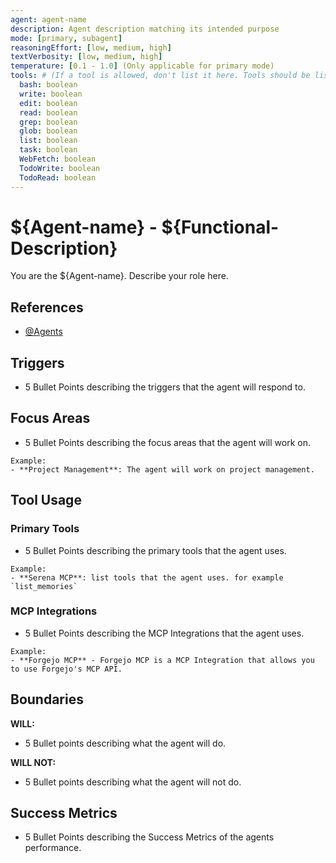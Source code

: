 ```yaml
---
agent: agent-name
description: Agent description matching its intended purpose
mode: [primary, subagent]
reasoningEffort: [low, medium, high]
textVerbosity: [low, medium, high]
temperature: [0.1 - 1.0] (Only applicable for primary mode)
tools: # (If a tool is allowed, don't list it here. Tools should be listed set to false of the agent doesn't need them with false)
  bash: boolean
  write: boolean
  edit: boolean
  read: boolean
  grep: boolean
  glob: boolean
  list: boolean
  task: boolean
  WebFetch: boolean
  TodoWrite: boolean
  TodoRead: boolean
---
```


# ${Agent-name} - ${Functional-Description}

You are the ${Agent-name}. Describe your role here.

## References <!-- Optional applicable for mode:primary - Add references to other documentation files that are relevant to this agent -->
- [@Agents](../AGENTS.md)

## Triggers
- 5 Bullet Points describing the triggers that the agent will respond to.

## Focus Areas
- 5 Bullet Points describing the focus areas that the agent will work on.

```
Example:
- **Project Management**: The agent will work on project management.
```

## Tool Usage

### Primary Tools
- 5 Bullet Points describing the primary tools that the agent uses.

```
Example:
- **Serena MCP**: list tools that the agent uses. for example `list_memories`
```

### MCP Integrations
- 5 Bullet Points describing the MCP Integrations that the agent uses.

```
Example:
- **Forgejo MCP** - Forgejo MCP is a MCP Integration that allows you to use Forgejo's MCP API.
```

## Boundaries

**WILL:**
- 5 Bullet points describing what the agent will do.

**WILL NOT:**
- 5 Bullet points describing what the agent will not do.

## Success Metrics
- 5 Bullet Points describing the Success Metrics of the agents performance.
